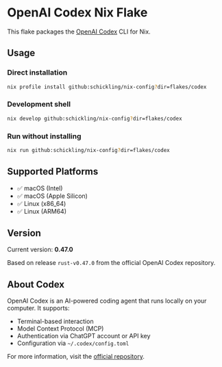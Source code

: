 # OpenAI Codex Nix Flake

This flake packages the [OpenAI Codex](https://github.com/openai/codex) CLI for Nix.

## Usage

### Direct installation

```bash
nix profile install github:schickling/nix-config?dir=flakes/codex
```

### Development shell

```bash
nix develop github:schickling/nix-config?dir=flakes/codex
```

### Run without installing

```bash
nix run github:schickling/nix-config?dir=flakes/codex
```

## Supported Platforms

- ✅ macOS (Intel)
- ✅ macOS (Apple Silicon)
- ✅ Linux (x86_64)
- ✅ Linux (ARM64)

## Version

Current version: **0.47.0**

Based on release `rust-v0.47.0` from the official OpenAI Codex repository.

## About Codex

OpenAI Codex is an AI-powered coding agent that runs locally on your computer. It supports:

- Terminal-based interaction
- Model Context Protocol (MCP)
- Authentication via ChatGPT account or API key
- Configuration via `~/.codex/config.toml`

For more information, visit the [official repository](https://github.com/openai/codex).
